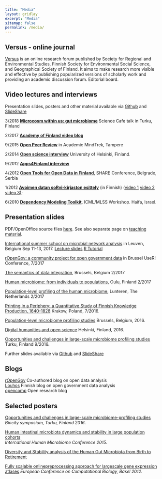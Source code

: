 ```yaml
---
title: "Media"
layout: gridlay
excerpt: "Media"
sitemap: false
permalink: /media/
---
```




Versus - online journal
-------------

[Versus](https://www.versuslehti.fi/english/) is an online research forum published by Society for Regional and Environmental Studies, Finnish Society for Environmental Social Science, and Geographical Society of Finland. It aims to make research more visible and effective by publishing popularized versions of scholarly work and providing an academic discussion forum. Editorial board. 


Video lectures and interviews 
-----

Presentation slides, posters and other material available via [Github](https://github.com/openresearchlabs/openresearchlabs.github.io/tree/master/publications) and [SlideShare](http://www.slideshare.net/antagomir/presentations)

<!--<iframe src="http://livestream.com/accounts/2914987/events/4349899/videos/100125511/player?autoPlay=false&mute=false" frameborder="0" scrolling="no"></iframe>-->
<!-- To adjust frame size use: -->
<!--<iframe src="http://livestream.com/accounts/2914987/events/4349899/videos/100125511/player?autoPlay=false&height=360&mute=false&width=640" width="640" height="360" frameborder="0" scrolling="no"></iframe>-->


3/2018 [**Microcosm within us: gut microbiome**](https://www.youtube.com/watch?v=68a-tMganyQ) Science Cafe talk in Turku, Finland

2/2017 [**Academy of Finland video blog**](https://www.youtube.com/watch?v=duF4LBCII9o&t=4s) 

9/2015 [**Open Peer Review**](http://livestream.com/accounts/2914987/events/4349899/videos/100125511/player?autoPlay=false&height=360&mute=false&width=640) in Academic MindTrek, Tampere 

2/2014 [**Open science interview**](http://blogs.helsinki.fi/tiedeviestinta/2014/02/26/leo-lahti/) University of Helsinki, Finland.

9/2012 [**Apps4Finland interview**](http://vimeo.com/49912227)

4/2012 [**Open Tools for Open Data in Finland**](http://www.livestream.com/shareconference/video?clipId=pla_62b42b8c-eea4-4555-9447-c3432e356c81), SHARE Conference, Belgrade, Serbia 

1/2012 [**Avoimen datan soRvi-kirjaston esittely**](http://www.hri.fi/visualisointiblogi/videot/leo-lahti-esittelee-sorvi-ympariston/) (in Finnish) ([video 1](http://www.hri.fi/visualisointiblogi/videot/leo-lahti-esittelee-sorvi-ympariston/) [video 2](http://www.hri.fi/visualisointiblogi/videot/sorvi-esimerkki-1-leo-lahti-esittelee-sorvi-ohjelmiston-kayttoa/) [video 3](http://www.hri.fi/visualisointiblogi/videot/sorvi-esimerkki-2-leo-lahti-esittelee-sorvi-ohjelmiston-kayttoa/));


<!--[**Avoin data ja avoimet välineet Suomessa**](http://www.youtube.com/watch?v=4re-3qtm1os), Instanssi festival for digital creativity, Jyväskylä, Finland. March 2012.-->

<!--[**Apps4Finland-gaalaesitelmä**](http://bambuser.com/v/2148849) (at 38:10), Apps4Finland Gala. Vanha ylioppilastalo. Helsinki, Finland. November 2011.-->

6/2010 [**Dependency Modeling Toolkit**](http://videolectures.net/icml2010_lahti_dmt/), ICML/MLSS Workshop. Haifa, Israel. 



Presentation slides
-----

PDF/OpenOffice source files [here](https://github.com/openresearchlabs/openresearchlabs.github.io/tree/master/publications/publications/slides). See also separate page on [teaching material](../edu/).

[International summer school on microbial network analysis](http://psbweb05.psb.ugent.be/conet/econetschool/index.php) in Leuven, Belgium Sep 11-13, 2017. [Lecture slides](https://github.com/antagomir/antagomir.github.io/blob/master/publications/publications/slides/20170913-Leuven-Lecture-Lahti.odp?raw=true) [R Tutorial](https://github.com/antagomir/antagomir.github.io/blob/master/publications/publications/slides/20170913-Leuven-Tutorial-Lahti.odp?raw=true)  

[rOpenGov: a community project for open government data](https://speakerdeck.com/antagomir/ropengov-at-user2017) in Brussel UseR! Conference, 7/2017  

[The semantics of data integration](https://github.com/openresearchlabs/openresearchlabs.github.io/tree/master/publications/publications/slides/20170227-Lahti.pdf), Brussels, Belgium 2/2017

[Human microbiome: from individuals to populations](https://github.com/COMHIS/fennica/blob/master/inst/examples/20170216-Oulu-Lahti.pdf), Oulu, Finland 2/2017

[Population-level profiling of the human microbiome](https://github.com/openresearchlabs/openresearchlabs.github.io/tree/master/publications/publications/slides/20170215-Lahti-NAEM.odp?raw=true), Lunteren, The Netherlands 2/2017  

[Printing in a Periphery: a Quantitative Study of Finnish Knowledge Production, 1640-1828](https://github.com/COMHIS/fennica/blob/master/inst/examples/20160715-Krakow-Fennica.pdf) Krakow, Poland, 7/2016.

[Population-level microbiome profiling studies](https://github.com/antagomir/antagomir.github.com/tree/master/publications/publications/slides/20161028-BSM-Lahti.pdf) Brussels, Belgium, 2016.

[Digital humanities and open science](https://github.com/antagomir/antagomir.github.com/tree/master/publications/publications/slides/20160916-HY-LeoLahti.pdf) Helsinki, Finland, 2016.

[Opportunities and challenges in large-scale microbiome profiling studies](https://github.com/antagomir/antagomir.github.com/tree/master/publications/publications/slides/20160901-Lahti.pdf) Turku, Finland 9/2016.

Further slides available via [Github](https://github.com/antagomir/antagomir.github.com/tree/master/publications/publications) and [SlideShare](http://www.slideshare.net/antagomir/presentations)


Blogs
------

[rOpenGov](http://ropengov.github.io) Co-authored blog on open data analysis  
[Louhos](http://louhos.wordpress.com) Finnish blog on open government data analysis  
[opencomp](http://antagomir.wordpress.com) Open research blog  



Selected posters
-----


[Opportunities and challenges in large-scale microbiome-profiling studies](../publications/publications/posters/20160901-Turku/poster.pdf)
_Biocity symposium, Turku, Finland 2016_.

[Human intestinal microbiota dynamics and stability in large population cohorts](../publications/publications/posters/20150331-IHMC/poster.pdf)  
_International Human Microbiome Conference 2015_.

[Diversity and Stability analysis of the Human Gut Microbiota from Birth to Retirement](http://www.slideshare.net/antagomir/poster-14221161)

[Fully scalable online­preprocessing approach for large­scale gene expression atlases](../publications/publications/posters/20120908-ECCB-RPA/poster.pdf)
_European Conference on Computational Biology, Basel 2012_.


<!--
[Meta-analysis of human gut microbiota: Community composition and health associations](http://posters.f1000.com/P1886) _ISMB, Vienna 2011_.

[Combining multiple data sources in functional genomics for improving genome-wide inferences](../publications/publications/posters/sysbioposteri07.pdf) _SYSBIO symposium, Helsinki, Finland 2007_.

[Probabilistic analysis of probe performance on short nucleotide arrays](../publications/publications/posters/ismb07_a4.pdf) _ISMB, Vienna, 2007_. 
-->


<!--

Societies
-----------

[Open Knowledge Foundation Finland - Open Science Work Group](http://fi.okfn.org/wg/openscience/). Supporting member of [Public Library of Science](http://www.plos.org) (PLoS); [International Society for Microbial Ecology](http://www.isme-microbes.org/) (ISME); [Society for Bioinformatics in Northern Europe](http://www.socbin.org) (SocBIN); [Electronic Frontier Finland](http://www.effi.org) (EFFI); [Amnesty International](http://www.amnesty.fi) (founding member and president 2001-2004 for student group at Helsinki University of Technology); [Friends of the Earth](http://www.maanystavat.fi); [Service Civil International](http://www.kvtfinland.org) (SCI); [Association for Online Democrary in Finland](http://www.verkkodemokratia.fi/); [Kansan Muisti](http://kansanmuisti.fi); [The Association for Investigative Journalism in Finland](http://www.tutkiva.fi/content/association-investigative-journalism-finland); [Open Knowledge Foundation Finland](http://fi.okfn.org/).

-->

<!-- I am computational scientist focusing on the development and application of novel computational techniques in data-intensive research fields, in particular functional genomics and microbial ecology of the human body and [http://sorvi.r-forge.r-project.org open government data in Finland]. 
Computational analysis of human microbial ecology forms the current main focus of my research activity at [http://www.mib.wur.nl/UK/ Laboratory of Microbiology, Wageningen University], Netherlands. Before that, I was employed at [http://www.vetmed.helsinki.fi/apalva/index.htm Centre of Excellence in Microbial Food Safety Research], Department of Veterinary Bioscience, University of Helsinki, Finland, [http://www.cis.hut.fi/research Adaptive Informatics Research Centre of Excellence], Aalto University, [http://www.helsinki.fi/cmg/english/group/research_group.html Laboratory of Cytomolecular Genetics], University of Helsinki and as a visiting researcher at [http://www.ebi.ac.uk European Bioinformatics Institute EBI], Hinxton, UK, developing machine learning approaches for genome- and organism-wide analysis of the human transcriptome, cancer genomics, and cross-species studies. For further information, see the occasional [http://antagomir.wordpress.com opencomp] blog on computational science and a [[User:Leo_Lahti/bio|brief biography of my research career]]. -->


